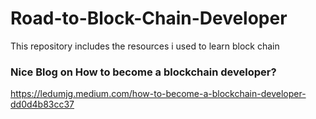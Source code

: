 # Road-to-Block-Chain-Developer
This repository includes the resources i used to learn block chain
### Nice Blog on How to become a blockchain developer?
https://ledumjg.medium.com/how-to-become-a-blockchain-developer-dd0d4b83cc37
